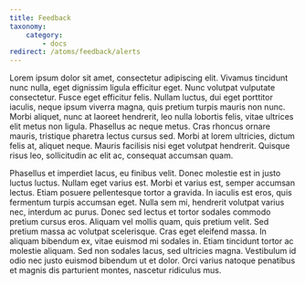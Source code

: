 ```yaml
---
title: Feedback
taxonomy:
    category:
        - docs
redirect: /atoms/feedback/alerts
---
```


Lorem ipsum dolor sit amet, consectetur adipiscing elit. Vivamus tincidunt nunc nulla, eget dignissim ligula efficitur eget. Nunc volutpat vulputate consectetur. Fusce eget efficitur felis. Nullam luctus, dui eget porttitor iaculis, neque ipsum viverra magna, quis pretium turpis mauris non nunc. Morbi aliquet, nunc at laoreet hendrerit, leo nulla lobortis felis, vitae ultrices elit metus non ligula. Phasellus ac neque metus. Cras rhoncus ornare mauris, tristique pharetra lectus cursus sed. Morbi at lorem ultricies, dictum felis at, aliquet neque. Mauris facilisis nisi eget volutpat hendrerit. Quisque risus leo, sollicitudin ac elit ac, consequat accumsan quam.

Phasellus et imperdiet lacus, eu finibus velit. Donec molestie est in justo luctus luctus. Nullam eget varius est. Morbi et varius est, semper accumsan lectus. Etiam posuere pellentesque tortor a gravida. In iaculis est eros, quis fermentum turpis accumsan eget. Nulla sem mi, hendrerit volutpat varius nec, interdum ac purus. Donec sed lectus et tortor sodales commodo pretium cursus eros. Aliquam vel mollis quam, quis pretium velit. Sed pretium massa ac volutpat scelerisque. Cras eget eleifend massa. In aliquam bibendum ex, vitae euismod mi sodales in. Etiam tincidunt tortor ac molestie aliquam. Sed non sodales lacus, sed ultricies magna. Vestibulum id odio nec justo euismod bibendum ut et dolor. Orci varius natoque penatibus et magnis dis parturient montes, nascetur ridiculus mus. 
